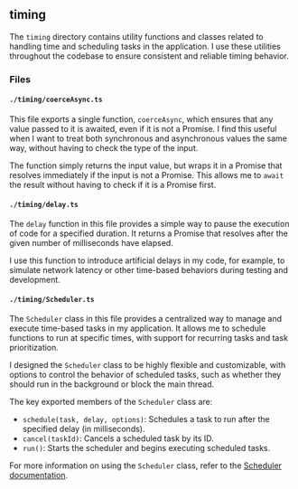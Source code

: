 ## timing

The `timing` directory contains utility functions and classes related to handling time and scheduling tasks in the application. I use these utilities throughout the codebase to ensure consistent and reliable timing behavior.

### Files

#### `./timing/coerceAsync.ts`

This file exports a single function, `coerceAsync`, which ensures that any value passed to it is awaited, even if it is not a Promise. I find this useful when I want to treat both synchronous and asynchronous values the same way, without having to check the type of the input.

The function simply returns the input value, but wraps it in a Promise that resolves immediately if the input is not a Promise. This allows me to `await` the result without having to check if it is a Promise first.

#### `./timing/delay.ts`

The `delay` function in this file provides a simple way to pause the execution of code for a specified duration. It returns a Promise that resolves after the given number of milliseconds have elapsed.

I use this function to introduce artificial delays in my code, for example, to simulate network latency or other time-based behaviors during testing and development.

#### `./timing/Scheduler.ts`

The `Scheduler` class in this file provides a centralized way to manage and execute time-based tasks in my application. It allows me to schedule functions to run at specific times, with support for recurring tasks and task prioritization.

I designed the `Scheduler` class to be highly flexible and customizable, with options to control the behavior of scheduled tasks, such as whether they should run in the background or block the main thread.

The key exported members of the `Scheduler` class are:

- `schedule(task, delay, options)`: Schedules a task to run after the specified delay (in milliseconds).
- `cancel(taskId)`: Cancels a scheduled task by its ID.
- `run()`: Starts the scheduler and begins executing scheduled tasks.

For more information on using the `Scheduler` class, refer to the [Scheduler documentation](https://example.com/scheduler-docs).